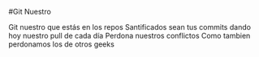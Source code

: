 #Git Nuestro


Git nuestro que estás en los repos
Santificados sean tus commits
dando hoy nuestro pull de cada día
Perdona nuestros conflictos
Como tambien perdonamos los de otros geeks
